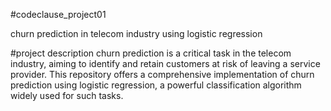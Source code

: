 #codeclause_project01

churn prediction in telecom industry using logistic regression

#project description
churn prediction is a critical task in the telecom industry, aiming to identify and retain customers at risk of leaving a service provider. This repository offers a comprehensive implementation of churn prediction using logistic regression, a powerful classification algorithm widely used for such tasks.
